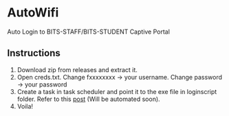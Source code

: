 # AutoWifi
Auto Login to BITS-STAFF/BITS-STUDENT Captive Portal

## Instructions
1. Download zip from releases and extract it.
2. Open creds.txt. Change fxxxxxxxx -> your username. Change password -> your password
3. Create a task in task scheduler and point it to the exe file in loginscript folder. Refer to this [post](https://www.groovypost.com/howto/automatically-run-script-on-internet-connect-network-connection-drop/) (Will be automated soon).
4. Voila!
